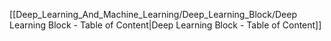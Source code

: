 
[[Deep_Learning_And_Machine_Learning/Deep_Learning_Block/Deep Learning Block - Table of Content|Deep Learning Block - Table of Content]]
